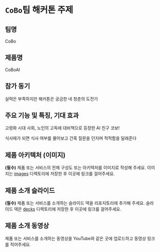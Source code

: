 # `CoBo`팀 해커톤 주제

## 팀명

CoBo

## 제품명

CoBoAI

## 참가 동기

실력은 부족하지만 해커톤은 궁금한 네 청춘의 도전기

## 주요 기능 및 특징, 기대 효과

고령화 시대 사회, 노인의 고독에 대비책으로 등장한 AI 친구 코보!

식사때가 되면 식사 여부를 물어보고 간혹 질문을 던지며 적적함을 달래준다

## 제품 아키텍처 (이미지)

**(필수)** 제품 또는 서비스의 전체 구성도 또는 아키텍처를 이미지로 작성해 주세요. 이미지는 [images](./images) 디렉토리에 저장한 후 이곳에 링크를 걸어주세요.

## 제품 소개 슬라이드

**(필수)** 제품 또는 서비스를 소개하는 슬라이드 덱을 리포지토리에 추가해 주세요. 슬라이드 덱은 [decks](./decks) 디렉토리에 저장한 후 이곳에 링크를 걸어주세요.

## 제품 소개 동영상

제품 또는 서비스를 소개하는 동영상을 YouTube와 같은 곳에 업로드하고 동영상 링크를 적어주세요.
